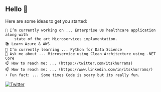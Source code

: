## Hello 👋

Here are some ideas to get you started:

    🔭 I’m currently working on ... Enterprise Us healthcare application along with 
        state of the art Microservices implamentation.
    📚 Learn Azure & AWS
    🌱 I’m currently learning ... Python for Data Science
    💬 Ask me about ... Microservice using Clean Architecture using .NET Core
    📫 How to reach me: ... (https://twitter.com/itskhurrams)
    📫 How to reach me: ... (https://www.linkedin.com/in/itskhurrams/)
    ⚡ Fun fact: ... Some times Code is scary but its really fun.

[![Twitter](https://img.shields.io/twitter/url/https/twitter.com/itskhurrams.svg?style=social&label=Follow%20itskhurrams)](https://twitter.com/itskhurrams)
